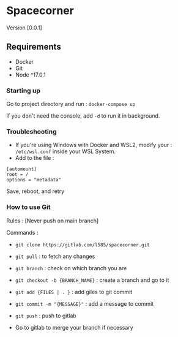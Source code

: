# Spacecorner


Version [0.0.1]

## Requirements

- Docker
- Git
- Node ^17.0.1

### Starting up

Go to project directory and run :
```docker-compose up```

If you don't need the console, add ````-d```` to run it in background.

### Troubleshooting

- If you're using Windows with Docker and WSL2, modify your : ````/etc/wsl.conf```` inside your WSL System.
- Add to the file :   
```
[automount]
root = /
options = "metadata"
```

Save, reboot, and retry

### How to use Git


Rules :
[Never push on main branch]

Commands : 
- ````git clone https://gitlab.com/l585/spacecorner.git````

- ```git pull``` : to fetch any changes

- ```git branch``` : check on which branch you are
- ```git checkout -b {BRANCH_NAME}``` : create a branch and go to it
- ````git add {FILES | . }```` : add giles to git commit
- ````git commit -m "{MESSAGE}"```` : add a message to commit
- ```git push``` : push to gitlab

- Go to gitlab to merge your branch if necessary
  
